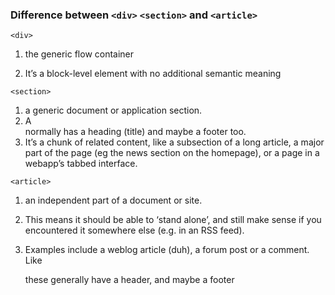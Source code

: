 ### Difference between `<div>` `<section>` and `<article>` ### 
	 
`<div>`

1. the generic flow container 

2. It’s a block-level element with no additional semantic meaning 
	
`<section>`

1. a generic document or application section. 
2. A <section> normally has a heading (title) and maybe a footer too. 
3. It’s a chunk of related content, like a subsection of a long article, a major part of the page (eg the news section on the homepage), or a page in a webapp’s tabbed interface. 
	
`<article>`

1. an independent part of a document or site. 

2. This means it should be able to ‘stand alone’, and still make sense if you encountered it somewhere else (e.g. in an RSS feed).

3. Examples include a weblog article (duh), a forum post or a comment. Like <section> these generally have a header, and maybe a footer 